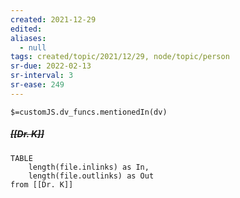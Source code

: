 ```yaml
---
created: 2021-12-29 
edited: 
aliases:
  - null
tags: created/topic/2021/12/29, node/topic/person
sr-due: 2022-02-13
sr-interval: 3
sr-ease: 249
---
```

`$=customJS.dv_funcs.mentionedIn(dv)`

##### <s class="topic-title">[[Dr. K]]</s>


```dataview
TABLE 
	length(file.inlinks) as In, 
	length(file.outlinks) as Out
from [[Dr. K]]
```
